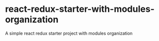 # react-redux-starter-with-modules-organization
A simple react redux starter project with modules organization
